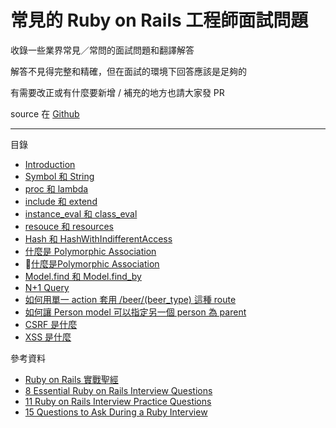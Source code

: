 # 常見的 Ruby on Rails 工程師面試問題

收錄一些業界常見／常問的面試問題和翻譯解答

解答不見得完整和精確，但在面試的環境下回答應該是足夠的

有需要改正或有什麼要新增 / 補充的地方也請大家發 PR

source 在 [Github](https://github.com/Unayung/ruby-on-rails-developer-interview-questions)

---

目錄

* [Introduction](README.md)
* [Symbol 和 String](symbolstring.md)
* [proc 和 lambda](proc--lambda.md)
* [include 和 extend](include--extend.md)
* [instance\_eval 和 class\_eval](instanceeval--classeval.md)
* [resouce 和 resources](resouce--resources.md)
* [Hash 和 HashWithIndifferentAccess](hash.md)
* [什麼是 Polymorphic Association](poly.md)
* [什麼是Polymorphic Association](poly.md)
* [Model.find 和 Model.find_by](find.md)
* [N+1 Query](nplusone.md)
* [如何用單一 action 套用 /beer/(beer\_type) 這種 route](beer_type.md)
* [如何讓 Person model 可以指定另一個 person 為 parent](person.md)
* [CSRF 是什麼](csrf.md)
* [XSS 是什麼](xss.md)



參考資料

* [Ruby on Rails 實戰聖經](https://ihower.tw/rails/)
* [8 Essential Ruby on Rails Interview Questions](https://www.toptal.com/ruby-on-rails/interview-questions)
* [11 Ruby on Rails Interview Practice Questions](https://www.codementor.io/ruby-on-rails/tutorial/ruby-on-rails-interview-questions)
* [15 Questions to Ask During a Ruby Interview](https://gist.github.com/ryansobol/5252653)